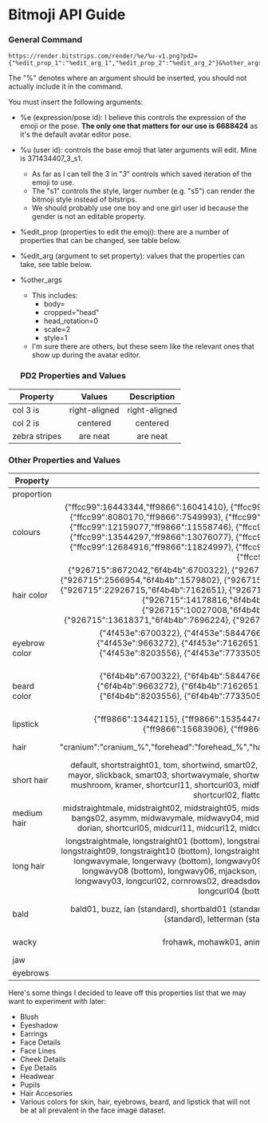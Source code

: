 # Bitmoji API Guide #

### General Command ###

```
https://render.bitstrips.com/render/%e/%u-v1.png?pd2={"%edit_prop_1":"%edit_arg_1","%edit_prop_2":"%edit_arg_2"}&%other_args
```
The "%" denotes where an argument should be inserted, you should not actually include it in the command.

You must insert the following arguments:
* %e (expression/pose id): I believe this controls the expression of the emoji or the pose. **The only one that matters for our use is 6688424** as it's the default avatar editor pose.
* %u (user id): controls the base emoji that later arguments will edit. Mine is 371434407_3_s1.
    * As far as I can tell the 3 in "_3_" controls which saved iteration of the emoji to use.
    * The "s1" controls the style, larger number (e.g. "s5") can render the bitmoji style instead of bitstrips.
    * We should probably use one boy and one girl user id because the gender is not an editable property.
* %edit_prop (properties to edit the emoji): there are a number of properties that can be changed, see table below.
* %edit_arg (argument to set property): values that the properties can take, see table below.
* %other_args
  * This includes:
      * body=
      * cropped="head"
      * head_rotation=0
      * scale=2
      * style=1
  * I'm sure there are others, but these seem like the relevant ones that show up during the avatar editor.
  
  ### PD2 Properties and Values ###
  
| **Property**        | **Values**           | **Description**           |
| ------------- |:-------------:|:-------------:|
| col 3 is      | right-aligned | right-aligned |
| col 2 is      | centered      |  centered      |
| zebra stripes | are neat      | are neat      |

### Other Properties and Values

| **Property**        | **Values**           | **Description**           |
| ------------- |:-------------:|:-------------:|
| proportion      | 0-8 | face shape |
| colours      | {"ffcc99":16443344,"ff9866":16041410}, {"ffcc99":15257000,"ff9866":14530688}, {"ffcc99":11897407,"ff9866":11235404}, {"ffcc99":8080170,"ff9866":7549993}, {"ffcc99":16764057,"ff9866":16750694}, {"ffcc99":14664067,"ff9866":14199915}, {"ffcc99":12159077,"ff9866":11558746}, {"ffcc99":6963494,"ff9866":6173474}, {"ffcc99":16691590,"ff9866":14128499}, {"ffcc99":13544297,"ff9866":13076077}, {"ffcc99":11170379,"ff9866":10506048}, {"ffcc99":6240025,"ff9866":5908506}, {"ffcc99":12684916,"ff9866":11824997}, {"ffcc99":13280865,"ff9866":11242835}, {"ffcc99":9657655,"ff9866":8997431}, {"ffcc99":4732712,"ff9866":4138525} |   can be any combination of hex colors (w/ some weird id next to it, defaults are listed  |
| hair color | {"926715":8672042,"6f4b4b":6700322}, {"926715":6632737,"6f4b4b":5844766}, {"926715":4795690,"6f4b4b":3218460}, {"926715":2566954,"6f4b4b":1579802}, {"926715":14797722,"6f4b4b":11569973}, {"926715":12360500,"6f4b4b":9663272}, {"926715":22926715,"6f4b4b":7162651}, {"926715":5587258,"6f4b4b":3615014}, {"926715":16750848,"6f4b4b":14386178}, {"926715":14178816,"6f4b4b":11618049}, {"926715":11093553,"6f4b4b":8203556}, {"926715":10027008,"6f4b4b":7733505}, {"926715":16250871,"6f4b4b":15132390}, {"926715":13618371,"6f4b4b":7696224}, {"926715":10725013,"6f4b4b":9343614}, {"926715":8291180,"6f4b4b":3553071}     | add these args to the colour list     |
| eyebrow color |    {"4f453e":6700322}, {"4f453e":5844766}, {"4f453e":3218460}, {"4f453e":1579802}, {"4f453e":11569973}, {"4f453e":9663272}, {"4f453e":7162651}, {"4f453e":3615014}, {"4f453e":14386178}, {"4f453e":11618049}, {"4f453e":8203556}, {"4f453e":7733505}, {"4f453e":15132390}, {"4f453e":7696224}, {"4f453e":9343614}, {"4f453e":3553071}     | add this arg to the colour list       |
| beard color | {"6f4b4b":6700322}, {"6f4b4b":5844766}, {"6f4b4b":3218460}, {"6f4b4b":1579802}, {"6f4b4b":11569973}, {"6f4b4b":9663272}, {"6f4b4b":7162651}, {"6f4b4b":3615014}, {"6f4b4b":14386178}, {"6f4b4b":11618049}, {"6f4b4b":8203556}, {"6f4b4b":7733505}, {"6f4b4b":15132390}, {"6f4b4b":7696224}, {"6f4b4b":9343614}, {"6f4b4b":3553071},  | add these args to the colour list |
| lipstick | {"ff9866":13442115}, {"ff9866":15354474}, {"ff9866":14373436}, {"ff9866":13334634}, {"ff9866":10361428}, {"ff9866":15683906}, {"ff9866":10904915}, {"ff9866":7671346}, {"ff9866":4855067},  | add these args to the colour list |
| hair | "cranium":"cranium_%","forehead":"forehead_%","hair_back":"hair_back_%","hair_front":"hair_front_%","hairbottom":"hairbottom_%" | this is the general template for hair, below this shows the combinations for these based on hair length/type/style | 
| short hair | default, shortstraight01, tom, shortwind, smart02, smart, shortstraight06, tjg, beckham, conan, elvis, puddy, bowlpart, fauxhawk, mayor, slickback, smart03, shortwavymale, shortwavy01, shortwavy02, sethgreen, midwavy02, gerard, shortmess, shortwavy03, mushroom, kramer, shortcurl11, shortcurl03, midfro01, davek, mcbride, shortcurl07, jerry, shahan, ba, shortcurl06, shortcurl04, shortcurl02, flattop01, flattop02, flattop03, shortcurl, cornrows | includes all styles for straight/wavy/curly in order of general hair template {cranium_%,forehead_standard,hair_back_%,hair_front_%,hairbottom_blank} |
| medium hair | midstraightmale, midstraight02, midstraight05, midstraight01, midstraight04, ashton, midstraight03, longwavy04, skywalker, bob02, bangs02, asymm, midwavymale, midwavy04, midwavy07, midwavy05, midwavy06, midwavy08, midwavy01, pixie, longpart02, dorian, shortcurl05, midcurl11, midcurl12, midcurl09, midcurl14, dreadsdown01, midcurl10, midcurl13, midcurl15, bigfro01 | includes all styles for straight/wavy/curly in order of general hair template {cranium_%,forehead_standard,hair_back_%,hair_front_%,hairbottom_blank} |
| long hair | longstraightmale, longstraight01 (bottom), longstraight02 (bottom), longstraight03 (bottom), longstraight08, longwavy05 (bottom), longstraight09, longstraight10 (bottom), longstraight11, longstraight12 (bottom), ponytail01, ponytail03, hairbun, longwavy (bottom), longwavymale, longerwavy (bottom), longwavy09 (bottom), longcurl05 (bottom), longwavy10 (bottom), longwavy05 (bottom), longwavy08 (bottom), longwavy06, mjackson, ponytail02, ponytail04, longpart, longwavy02, longcurlmale, ozzy (bottom), longwavy03, longcurl02, cornrows02, dreadsdown02 (bottom), dreadspony, dreadsup, kennyg (bottom), longcurl05, curlbun, longcurl04 (bottom), longcurl01 (bottom), beyonce (bottom) | includes all styles for straight/wavy/curly in order of general hair template {cranium_%,forehead_standard,hair_back_%,hair_front_%,hairbottom_blank(unless noted otherwise)} |
| bald | bald01, buzz, ian (standard), shortbald01 (standard), wavybald (standard), george (standard), buzzbald (standard), shortbald02 (standard), letterman (standard), combover01 (standard), wavybald (standard) | includes all styles for straight/wavy/curly in order of general hair template {cranium_%,forehead_% (unless noted as standard),hair_back_%,hair_front_%,hairbottom_blank} |
| wacky | frohawk, mohawk01, anime, logan, bjork, spikey, einstein, limphawk, messhawk | includes all styles for straight/wavy/curly in order of general hair template {cranium_%,forehead_standard,hair_back_%,hair_front_%,hairbottom_blank} |
| jaw |  |  |
| eyebrows |  |  |


Here's some things I decided to leave off this properties list that we may want to experiment with later:
* Blush
* Eyeshadow
* Earrings
* Face Details
* Face Lines
* Cheek Details
* Eye Details
* Headwear
* Pupils
* Hair Accesories
* Various colors for skin, hair, eyebrows, beard, and lipstick that will not be at all prevalent in the face image dataset.
